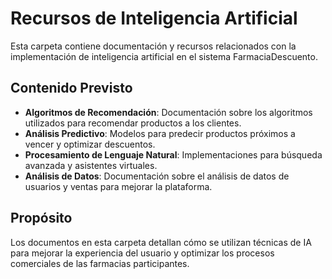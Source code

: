 # Recursos de Inteligencia Artificial

Esta carpeta contiene documentación y recursos relacionados con la implementación de inteligencia artificial en el sistema FarmaciaDescuento.

## Contenido Previsto

- **Algoritmos de Recomendación**: Documentación sobre los algoritmos utilizados para recomendar productos a los clientes.
- **Análisis Predictivo**: Modelos para predecir productos próximos a vencer y optimizar descuentos.
- **Procesamiento de Lenguaje Natural**: Implementaciones para búsqueda avanzada y asistentes virtuales.
- **Análisis de Datos**: Documentación sobre el análisis de datos de usuarios y ventas para mejorar la plataforma.

## Propósito

Los documentos en esta carpeta detallan cómo se utilizan técnicas de IA para mejorar la experiencia del usuario y optimizar los procesos comerciales de las farmacias participantes.
